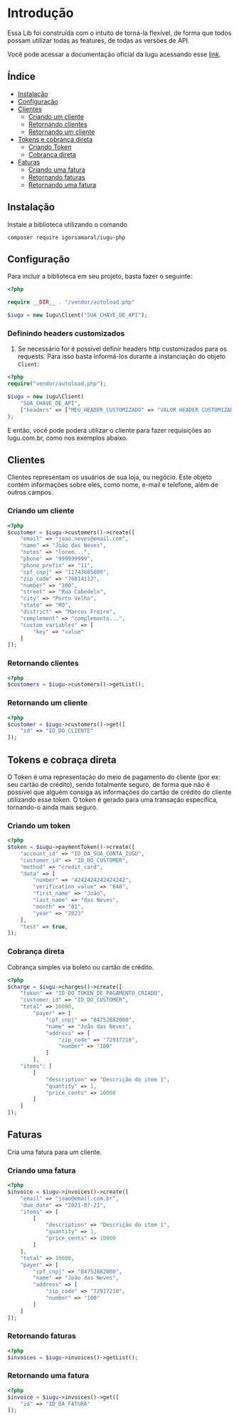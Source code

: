 # Introdução

Essa Lib foi construída com o intuito de torná-la flexível, de forma que todos possam utilizar todas as features, de todas as versões de API.

Você pode acessar a documentação oficial da Iugu acessando esse [link](https://dev.iugu.com/).

## Índice

- [Instalação](#instalação)
- [Configuração](#configuração)
- [Clientes](#clientes)
  - [Criando um cliente](#criando-um-cliente)
  - [Retornando clientes](#retornando-clientes)
  - [Retornando um cliente](#retornando-um-cliente)
- [Tokens e cobrança direta](#tokens-e-cobraça-direta)
  - [Criando Token](#criando-um-token)
  - [Cobrança direta](#cobrança-direta)
- [Faturas](#faturas)
  - [Criando uma fatura](#criando-uma-fatura)
  - [Retornando faturas](#retornando-faturas)
  - [Retornando uma fatura](#retornando-uma-fatura)

## Instalação

Instale a biblioteca utilizando o comando

`composer require igorsamaral/iugu-php`

## Configuração

Para incluir a biblioteca em seu projeto, basta fazer o seguinte:

```php
<?php

require __DIR__ . "/vendor/autoload.php"

$iugu = new Iugu\Client("SUA_CHAVE_DE_API");
```

### Definindo headers customizados

1. Se necessário for é possível definir headers http customizados para os requests. Para isso basta informá-los durante a instanciação do objeto `Client`:

```php
<?php
require("vendor/autoload.php");

$iugu = new iugu\Client(
    "SUA_CHAVE_DE_API",
    ["headers" => ["MEU_HEADER_CUSTOMIZADO" => "VALOR HEADER CUSTOMIZADO"]]
); 
```

E então, você pode poderá utilizar o cliente para fazer requisições ao Iugu.com.br, como nos exemplos abaixo.
## Clientes

Clientes representam os usuários de sua loja, ou negócio. Este objeto contém informações sobre eles, como nome, e-mail e telefone, além de outros campos.

### Criando um cliente

```php
<?php
$customer = $iugu->customers()->create([
    "email" => "joao.neves@email.com",
    "name" => "João das Neves",
    "notes" => "lorem...",
    "phone" => "999999999",
    "phone_prefix" => "11",
    "cpf_cnpj" => "11743685009",
    "zip_code" => "76814112",
    "number" => "100",
    "street" => "Rua Cabedelo",
    "city" => "Porto Velho",
    "state" => "RO",
    "district" => "Marcos Freire",
    "complement" => "complemento...",
    "custom_variables" => [
        "key" => "value"
    ]
]);
```
### Retornando clientes

```php
<?php
$customers = $iugu->customers()->getList();
```

### Retornando um cliente

```php
<?php
$customer = $iugu->customers()->get([
    "id" => "ID_DO_CLIENTE"
]);
```

## Tokens e cobraça direta

O Token é uma representação do meio de pagamento do cliente (por ex: seu cartão de crédito), sendo totalmente seguro, de forma que não é possível que alguém consiga as informações do cartão de crédito do cliente utilizando esse token. O token é gerado para uma transação específica, tornando-o ainda mais seguro.

### Criando um token

```php
<?php
$token = $iugu->paymentToken()->create([
    "account_id" => "ID_DA_SUA_CONTA_IUGU",
    "customer_id" => "ID_DO_CUSTOMER",
    "method" => "credit_card",
    "data" => [
        "number" => "4242424242424242",
        "verification_value" => "648",
        "first_name" => "João",
        "last_name" => "das Neves",
        "month" => "01",
        "year" => "2023"
    ],
    "test" => true,
]);
```
### Cobrança direta
Cobrança simples via boleto ou cartão de crédito.

```php
<?php
$charge = $iugu->charges()->create([
    "token" => "ID_DO_TOKEN_DE_PAGAMENTO_CRIADO",
    "customer_id" => "ID_DO_CUSTOMER",
    "total" => 10000,
        "payer" => [
            "cpf_cnpj" => "84752882000",
            "name" => "João das Neves",
            "address" => [
                "zip_code" => "72917210",
                "number" => "100"
            ]
        ],
    "items": [
        [
            "description" => "Descrição do item 1",
            "quantity" => 1,
            "price_cents" => 10000
        ]
    ]
]);
```

## Faturas

Cria uma fatura para um cliente.

### Criando uma fatura

```php
<?php
$invoice = $iugu->invoices()->create([
    "email" => "joao@email.com.br",
    "due_date" => "2021-07-21",
    "items" => [
        [
            "description" => "Descrição do item 1",
            "quantity" => 1,
            "price_cents" => 10000
        ]
    ],
    "total" => 10000,
    "payer" => [
        "cpf_cnpj" => "84752882000",
        "name" => "João das Neves",
        "address" => [
            "zip_code" => "72917210",
            "number" => "100"
        ]
    ]
]);
```

### Retornando faturas

```php
<?php
$invoices = $iugu->invoices()->getList();
```

### Retornando uma fatura

```php
<?php
$invoice = $iugu->invoices()->get([
    "id" => "ID_DA_FATURA"
]);
```
